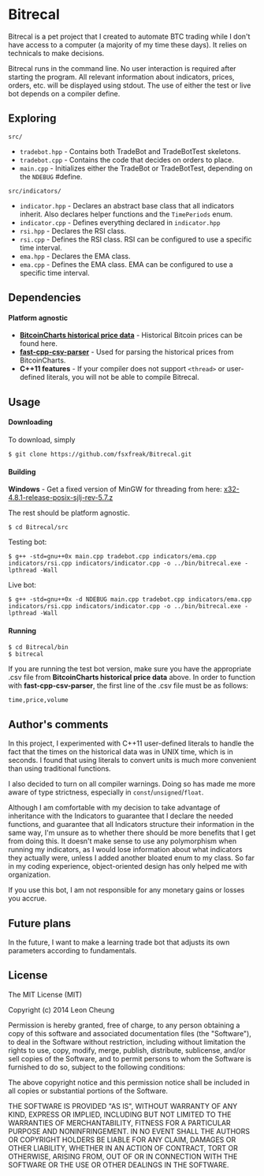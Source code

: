 Bitrecal
========

Bitrecal is a pet project that I created to automate BTC trading while I don't have access to a computer (a majority of my time these days). It relies on technicals to make decisions.

Bitrecal runs in the command line. No user interaction is required after starting the program. All relevant information about indicators, prices, orders, etc. will be displayed using stdout. The use of either the test or live bot depends on a compiler define.

## Exploring

``src/``

* ```tradebot.hpp``` - Contains both TradeBot and TradeBotTest skeletons.
* ```tradebot.cpp``` - Contains the code that decides on orders to place.
* ```main.cpp``` - Initializes either the TradeBot or TradeBotTest, depending on the ```NDEBUG``` #define.


``src/indicators/``

* ```indicator.hpp``` - Declares an abstract base class that all indicators inherit. Also declares helper functions and the ```TimePeriods``` enum.
* ```indicator.cpp``` - Defines everything declared in ```indicator.hpp```
* ```rsi.hpp``` - Declares the RSI class.
* ```rsi.cpp``` - Defines the RSI class. RSI can be configured to use a specific time interval.
* ```ema.hpp``` - Declares the EMA class.
* ```ema.cpp``` - Defines the EMA class. EMA can be configured to use a specific time interval.

## Dependencies
#### Platform agnostic
* **[BitcoinCharts historical price data](http://api.bitcoincharts.com/v1/csv/)** - Historical Bitcoin prices can be found here.
* **[fast-cpp-csv-parser](https://code.google.com/p/fast-cpp-csv-parser/)** - Used for parsing the historical prices from BitcoinCharts.
* **C++11 features** - If your compiler does not support ```<thread>``` or user-defined literals, you will not be able to compile Bitrecal.

## Usage
#### Downloading
To download, simply
	
	$ git clone https://github.com/fsxfreak/Bitrecal.git

#### Building
**Windows** - Get a fixed version of MinGW for threading from here: [x32-4.8.1-release-posix-sjlj-rev-5.7.z](http://sourceforge.net/projects/mingwbuilds/files/host-windows/releases/4.8.1/32-bit/threads-posix/sjlj/)

The rest should be platform agnostic.
	
	$ cd Bitrecal/src

Testing bot:

	$ g++ -std=gnu++0x main.cpp tradebot.cpp indicators/ema.cpp indicators/rsi.cpp indicators/indicator.cpp -o ../bin/bitrecal.exe -lpthread -Wall

Live bot:

	$ g++ -std=gnu++0x -d NDEBUG main.cpp tradebot.cpp indicators/ema.cpp indicators/rsi.cpp indicators/indicator.cpp -o ../bin/bitrecal.exe -lpthread -Wall

#### Running

    $ cd Bitrecal/bin
    $ bitrecal

If you are running the test bot version, make sure you have the appropriate .csv file from **BitcoinCharts historical price data** above. In order to function with **fast-cpp-csv-parser**, the first line of the .csv file must be as follows:

``time,price,volume``


## Author's comments
In this project, I experimented with C++11 user-defined literals to handle the fact that the times on the historical data was in UNIX time, which is in seconds. I found that using literals to convert units is much more convenient than using traditional functions. 

I also decided to turn on all compiler warnings. Doing so has made me more aware of type strictness, especially in ```const```/```unsigned```/```float```.

Although I am comfortable with my decision to take advantage of inheritance with the Indicators to guarantee that I declare the needed functions, and guarantee that all Indicators structure their information in the same way, I'm unsure as to whether there should be more benefits that I get from doing this. It doesn't make sense to use any polymorphism when running my indicators, as I would lose information about what indicators they actually were, unless I added another bloated enum to my class. So far in my coding experience, object-oriented design has only helped me with organization.

If you use this bot, I am not responsible for any monetary gains or losses you accrue.

## Future plans

In the future, I want to make a learning trade bot that adjusts its own parameters according to fundamentals.

## License

The MIT License (MIT)

Copyright (c) 2014 Leon Cheung

Permission is hereby granted, free of charge, to any person obtaining a copy
of this software and associated documentation files (the "Software"), to deal
in the Software without restriction, including without limitation the rights
to use, copy, modify, merge, publish, distribute, sublicense, and/or sell
copies of the Software, and to permit persons to whom the Software is
furnished to do so, subject to the following conditions:

The above copyright notice and this permission notice shall be included in
all copies or substantial portions of the Software.

THE SOFTWARE IS PROVIDED "AS IS", WITHOUT WARRANTY OF ANY KIND, EXPRESS OR
IMPLIED, INCLUDING BUT NOT LIMITED TO THE WARRANTIES OF MERCHANTABILITY,
FITNESS FOR A PARTICULAR PURPOSE AND NONINFRINGEMENT. IN NO EVENT SHALL THE
AUTHORS OR COPYRIGHT HOLDERS BE LIABLE FOR ANY CLAIM, DAMAGES OR OTHER
LIABILITY, WHETHER IN AN ACTION OF CONTRACT, TORT OR OTHERWISE, ARISING FROM,
OUT OF OR IN CONNECTION WITH THE SOFTWARE OR THE USE OR OTHER DEALINGS IN
THE SOFTWARE.
